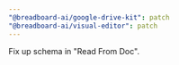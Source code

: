 ```yaml
---
"@breadboard-ai/google-drive-kit": patch
"@breadboard-ai/visual-editor": patch
---
```


Fix up schema in "Read From Doc".
